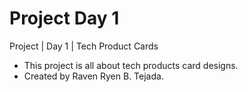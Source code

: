 # Project Day 1
Project | Day 1 | Tech Product Cards
- This project is all about tech products card designs.
- Created by Raven Ryen B. Tejada.
